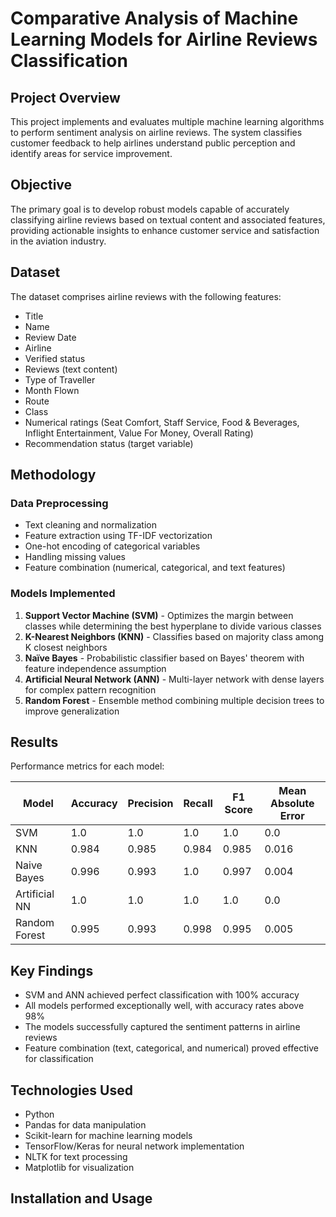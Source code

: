 # Comparative Analysis of Machine Learning Models for Airline Reviews Classification

## Project Overview

This project implements and evaluates multiple machine learning algorithms to perform sentiment analysis on airline reviews. The system classifies customer feedback to help airlines understand public perception and identify areas for service improvement.

## Objective

The primary goal is to develop robust models capable of accurately classifying airline reviews based on textual content and associated features, providing actionable insights to enhance customer service and satisfaction in the aviation industry.

## Dataset

The dataset comprises airline reviews with the following features:
- Title
- Name
- Review Date
- Airline
- Verified status
- Reviews (text content)
- Type of Traveller
- Month Flown
- Route
- Class
- Numerical ratings (Seat Comfort, Staff Service, Food & Beverages, Inflight Entertainment, Value For Money, Overall Rating)
- Recommendation status (target variable)

## Methodology

### Data Preprocessing
- Text cleaning and normalization
- Feature extraction using TF-IDF vectorization
- One-hot encoding of categorical variables
- Handling missing values
- Feature combination (numerical, categorical, and text features)

### Models Implemented
1. **Support Vector Machine (SVM)** - Optimizes the margin between classes while determining the best hyperplane to divide various classes
2. **K-Nearest Neighbors (KNN)** - Classifies based on majority class among K closest neighbors
3. **Naïve Bayes** - Probabilistic classifier based on Bayes' theorem with feature independence assumption
4. **Artificial Neural Network (ANN)** - Multi-layer network with dense layers for complex pattern recognition
5. **Random Forest** - Ensemble method combining multiple decision trees to improve generalization

## Results

Performance metrics for each model:

| Model | Accuracy | Precision | Recall | F1 Score | Mean Absolute Error |
|-------|----------|-----------|--------|----------|---------------------|
| SVM | 1.0 | 1.0 | 1.0 | 1.0 | 0.0 |
| KNN | 0.984 | 0.985 | 0.984 | 0.985 | 0.016 |
| Naive Bayes | 0.996 | 0.993 | 1.0 | 0.997 | 0.004 |
| Artificial NN | 1.0 | 1.0 | 1.0 | 1.0 | 0.0 |
| Random Forest | 0.995 | 0.993 | 0.998 | 0.995 | 0.005 |

## Key Findings

- SVM and ANN achieved perfect classification with 100% accuracy
- All models performed exceptionally well, with accuracy rates above 98%
- The models successfully captured the sentiment patterns in airline reviews
- Feature combination (text, categorical, and numerical) proved effective for classification

## Technologies Used

- Python
- Pandas for data manipulation
- Scikit-learn for machine learning models
- TensorFlow/Keras for neural network implementation
- NLTK for text processing
- Matplotlib for visualization

## Installation and Usage

